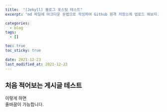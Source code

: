```yaml
---
title:  "[Jekyll] 블로그 포스팅 테스트"
excerpt: "md 파일에 마크다운 문법으로 작성하여 Github 원격 저장소에 업로드 해보자. 에디터는 Visual Studio code 사용! 로컬 서버에서 확인도 해보자. "

categories:
  - blog
tags:
  - []

toc: true
toc_sticky: true
 
date: 2021-12-23
last_modified_at: 2021-12-23
---
```


## 처음 적어보는 게시글 테스트
이렇게 하면 <br>
줄바꿈이 가능합니다.